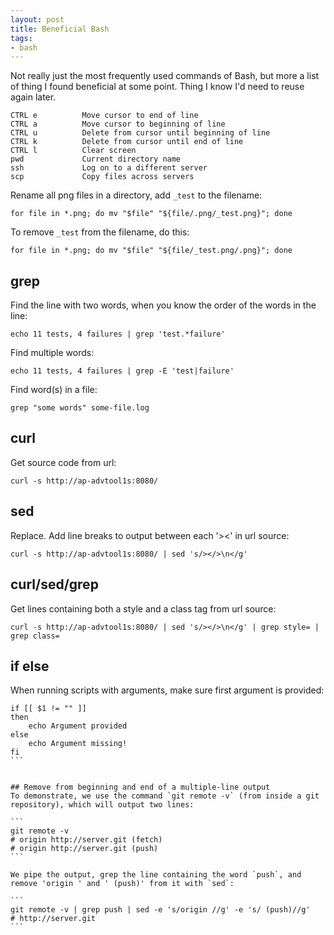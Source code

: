 ```yaml
---
layout: post
title: Beneficial Bash
tags:
- bash
---
```


Not really just the most frequently used commands of Bash, but more a list of thing I found beneficial at some point. Thing I know I'd need to reuse again later.

```
CTRL e          Move cursor to end of line
CTRL a          Move cursor to beginning of line
CTRL u          Delete from cursor until beginning of line
CTRL k          Delete from cursor until end of line
CTRL l          Clear screen
pwd             Current directory name
ssh             Log on to a different server
scp             Copy files across servers
```

Rename all png files in a directory, add `_test` to the filename:

```
for file in *.png; do mv "$file" "${file/.png/_test.png}"; done
```
To remove `_test` from the filename, do this:

```
for file in *.png; do mv "$file" "${file/_test.png/.png}"; done
```

## grep
Find the line with two words, when you know the order of the words in the line:

```
echo 11 tests, 4 failures | grep 'test.*failure'
```
Find multiple words:

```
echo 11 tests, 4 failures | grep -E 'test|failure'
```

Find word(s) in a file:

```
grep "some words" some-file.log
```

## curl
Get source code from url:

```
curl -s http://ap-advtool1s:8080/
```


## sed
Replace. Add line breaks to output between each '><' in url source:

```
curl -s http://ap-advtool1s:8080/ | sed 's/></>\n</g'
```


## curl/sed/grep
Get lines containing both a style and a class tag from url source:

```
curl -s http://ap-advtool1s:8080/ | sed 's/></>\n</g' | grep style= | grep class=
```


## if else
When running scripts with arguments, make sure first argument is provided:

````
if [[ $1 != "" ]] 
then 
    echo Argument provided
else 
    echo Argument missing!
fi
```


## Remove from beginning and end of a multiple-line output
To demonstrate, we use the command `git remote -v` (from inside a git repository), which will output two lines:

```
git remote -v
# origin http://server.git (fetch)
# origin http://server.git (push)
```

We pipe the output, grep the line containing the word `push`, and remove 'origin ' and ' (push)' from it with `sed`:

```
git remote -v | grep push | sed -e 's/origin //g' -e 's/ (push)//g'
# http://server.git
```
